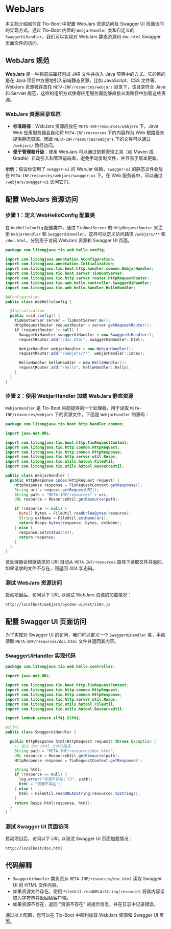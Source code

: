 # WebJars

本文档介绍如何在 Tio-Boot 中配置 WebJars 资源访问及 Swagger UI 页面访问的实现方式。通过 Tio-Boot 内置的 `WebjarHandler` 类和自定义的 `SwaggerUiHandler`，我们可以实现对 WebJars 静态资源和 `doc.html` Swagger 页面文件的访问。

## WebJars 规范

**WebJars** 是一种将前端库打包成 JAR 文件并放入 Java 项目中的方式。它的目的是在 Java 项目中方便地引入前端静态资源，比如 JavaScript、CSS 文件等。WebJars 资源被存放在 `META-INF/resources/webjars` 目录下，该目录符合 Java 和 Servlet 规范，这样的组织方式使得应用服务器能够直接从类路径中加载这些资源。

### WebJars 资源目录规范

- **标准路径**：WebJars 资源应放在 `META-INF/resources/webjars` 下。Java Web 应用服务器会自动将 `META-INF/resources` 下的内容作为 Web 根路径来提供静态资源，因此 `META-INF/resources/webjars` 下的文件可以通过 `/webjars/` 路径访问。
- **便于管理和升级**：使用 WebJars 可以通过依赖管理工具（如 Maven 或 Gradle）自动引入和管理前端库，避免手动复制文件，并且易于版本更新。

**示例**：假设你使用了 `swagger-ui` 的 WebJar 依赖，`swagger-ui` 的静态文件会放在 `META-INF/resources/webjars/swagger-ui` 下。在 Web 服务器中，可以通过 `/webjars/swagger-ui` 访问它们。

## 配置 WebJars 资源访问

### 步骤 1：定义 WebHelloConfig 配置类

在 `WebHelloConfig` 配置类中，通过 `TioBootServer` 的 `HttpRequestRouter` 来注册 `WebjarHandler` 和 `SwaggerUiHandler`。这样可以定义访问路径 `/webjars/**` 和 `/doc.html`，分别用于访问 WebJars 资源和 Swagger UI 页面。

```java
package com.litongjava.tio.web.hello.config;

import com.litongjava.annotation.AConfiguration;
import com.litongjava.annotation.Initialization;
import com.litongjava.tio.boot.http.handler.common.WebjarHandler;
import com.litongjava.tio.boot.server.TioBootServer;
import com.litongjava.tio.http.server.router.HttpRequestRouter;
import com.litongjava.tio.web.hello.controller.SwaggerUiHandler;
import com.litongjava.tio.web.hello.handler.HelloHandler;

@AConfiguration
public class WebHelloConfig {

  @Initialization
  public void config() {
    TioBootServer server = TioBootServer.me();
    HttpRequestRouter requestRouter = server.getRequestRouter();
    if (requestRouter != null) {
      SwaggerUiHandler swaggerUiHandler = new SwaggerUiHandler();
      requestRouter.add("/doc.html", swaggerUiHandler::html);

      WebjarHandler webjarHandler = new WebjarHandler();
      requestRouter.add("/webjars/**", webjarHandler::index);

      HelloHandler helloHandler = new HelloHandler();
      requestRouter.add("/hello", helloHandler::hello);
    }
  }
}
```

### 步骤 2：使用 WebjarHandler 加载 WebJars 静态资源

`WebjarHandler` 是 Tio-Boot 内部提供的一个处理器，用于读取 `META-INF/resources/webjars` 下的资源文件。下面是 `WebjarHandler` 的源码：

```java
package com.litongjava.tio.boot.http.handler.common;

import java.net.URL;

import com.litongjava.tio.boot.http.TioRequestContext;
import com.litongjava.tio.http.common.HttpRequest;
import com.litongjava.tio.http.common.HttpResponse;
import com.litongjava.tio.http.server.util.Resps;
import com.litongjava.tio.utils.hutool.FileUtil;
import com.litongjava.tio.utils.hutool.ResourceUtil;

public class WebjarHandler {
  public HttpResponse index(HttpRequest request) {
    HttpResponse response = TioRequestContext.getResponse();
    String uri = request.getRequestURI();
    String path = "META-INF/resources" + uri;
    URL resource = ResourceUtil.getResource(path);

    if (resource != null) {
      byte[] bytes = FileUtil.readUrlAsBytes(resource);
      String extName = FileUtil.extName(uri);
      return Resps.bytes(response, bytes, extName);
    } else {
      response.setStatus(404);
      return response;
    }
  }
}
```

该处理器会根据请求的 URI 自动从 `META-INF/resources` 路径下读取文件并返回。如果请求的文件不存在，则返回 404 状态码。

### 测试 WebJars 资源访问

启动项目后，访问以下 URL 以测试 WebJars 资源的加载情况：

```
http://localhost/webjars/bycdao-ui/ext/i18n.js
```

## 配置 Swagger UI 页面访问

为了实现对 Swagger UI 的访问，我们可以定义一个 `SwaggerUiHandler` 类，手动读取 `META-INF/resources/doc.html` 文件并返回其内容。

### SwaggerUiHandler 实现代码

```java
package com.litongjava.tio.web.hello.controller;

import java.net.URL;

import com.litongjava.tio.boot.http.TioRequestContext;
import com.litongjava.tio.http.common.HttpRequest;
import com.litongjava.tio.http.common.HttpResponse;
import com.litongjava.tio.http.server.util.Resps;
import com.litongjava.tio.utils.hutool.FileUtil;
import com.litongjava.tio.utils.hutool.ResourceUtil;

import lombok.extern.slf4j.Slf4j;

@Slf4j
public class SwaggerUiHandler {

  public HttpResponse html(HttpRequest request) throws Exception {
    // 定义 doc.html 文件的路径
    String path = "META-INF/resources/doc.html";
    URL resource = ResourceUtil.getResource(path);
    HttpResponse response = TioRequestContext.getResponse();

    String html;
    if (resource == null) {
      log.error("资源不存在: {}", path);
      html = "资源不存在";
    } else {
      html = FileUtil.readURLAsString(resource).toString();
    }
    return Resps.html(response, html);
  }
}
```

### 测试 Swagger UI 页面访问

启动项目后，访问以下 URL 以测试 Swagger UI 页面加载情况：

```
http://localhost/doc.html
```

## 代码解释

- `SwaggerUiHandler` 类负责从 `META-INF/resources/doc.html` 读取 Swagger UI 的 HTML 文件内容。
- 如果资源文件存在，使用 `FileUtil.readURLAsString(resource)` 将其内容读取为字符串并返回给客户端。
- 如果资源不存在，返回 "资源不存在" 的提示信息，并在日志中记录错误。

通过以上配置，您可以在 Tio-Boot 中顺利加载 WebJars 资源和 Swagger UI 页面。
